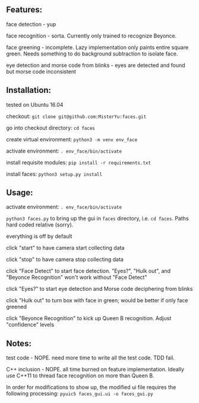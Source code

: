 ## Features:

face detection - yup

face recognition - sorta. Currently only trained to recognize Beyonce.

face greening - incomplete. Lazy implementation only paints entire square green. Needs something to do background subtraction to isolate face.

eye detection and morse code from blinks - eyes are detected and found but morse code inconsistent

## Installation:

tested on Ubuntu 16.04

checkout: `git clone git@github.com:MisterYu:faces.git`

go into checkout directory: `cd faces`

create virtual environment: `python3 -m venv env_face`

activate environment: `. env_face/bin/activate`

install requisite modules: `pip install -r requirements.txt`

install faces: `python3 setup.py install`

## Usage:

activate environment: `. env_face/bin/activate`

`python3 faces.py` to bring up the gui in `faces` directory, i.e. `cd faces`. Paths hard coded relative (sorry).

everything is off by default

click "start" to have camera start collecting data

click "stop" to have camera stop collecting data

click "Face Detect" to start face detection. "Eyes?", "Hulk out", and "Beyonce Recognition" won't work without "Face Detect"

click "Eyes?" to start eye detection and Morse code deciphering from blinks

click "Hulk out" to turn box with face in green; would be better if only face greened

click "Beyonce Recognition" to kick up Queen B recognition. Adjust "confidence" levels

## Notes:

test code - NOPE. need more time to write all the test code. TDD fail.

C++ inclusion - NOPE. all time burned on feature implementation. Ideally use C++11 to thread face recognition on more than Queen B.

In order for modifications to show up, the modified ui file requires the following processing: `pyuic5 faces_gui.ui -o faces_gui.py`
